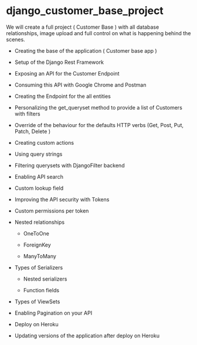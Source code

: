 # django_customer_base_project
We will create a full project ( Customer Base ) with all database relationships, image upload and full control on what is happening behind the scenes.
- Creating the base of the application ( Customer base app )

- Setup of the Django Rest Framework

- Exposing an API for the Customer Endpoint

- Consuming this API with Google Chrome and Postman

- Creating the Endpoint for the all entities

- Personalizing the get_queryset method to provide a list of Customers with filters

- Override of the behaviour for the defaults HTTP verbs (Get, Post, Put, Patch, Delete )

- Creating custom actions

- Using query strings

- Filtering querysets with DjangoFilter backend

- Enabling API search

- Custom lookup field

- Improving the API security with Tokens

- Custom permissions per token

- Nested relationships

  - OneToOne

  - ForeignKey

  - ManyToMany

- Types of Serializers

  - Nested serializers

  - Function fields

- Types of ViewSets

- Enabling Pagination on your API

- Deploy on Heroku

- Updating versions of the application after deploy on Heroku
